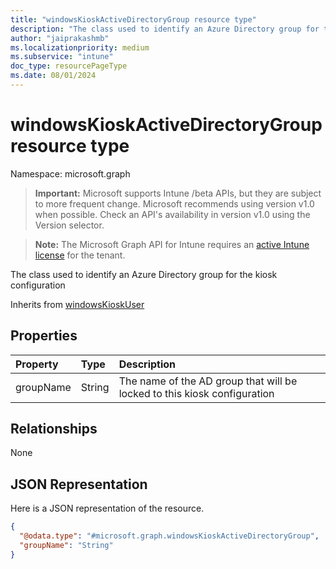 ```yaml
---
title: "windowsKioskActiveDirectoryGroup resource type"
description: "The class used to identify an Azure Directory group for the kiosk configuration"
author: "jaiprakashmb"
ms.localizationpriority: medium
ms.subservice: "intune"
doc_type: resourcePageType
ms.date: 08/01/2024
---
```


# windowsKioskActiveDirectoryGroup resource type

Namespace: microsoft.graph

> **Important:** Microsoft supports Intune /beta APIs, but they are subject to more frequent change. Microsoft recommends using version v1.0 when possible. Check an API's availability in version v1.0 using the Version selector.

> **Note:** The Microsoft Graph API for Intune requires an [active Intune license](https://go.microsoft.com/fwlink/?linkid=839381) for the tenant.

The class used to identify an Azure Directory group for the kiosk configuration


Inherits from [windowsKioskUser](../resources/intune-deviceconfig-windowskioskuser.md)

## Properties
|Property|Type|Description|
|:---|:---|:---|
|groupName|String|The name of the AD group that will be locked to this kiosk configuration|

## Relationships
None

## JSON Representation
Here is a JSON representation of the resource.
<!-- {
  "blockType": "resource",
  "@odata.type": "microsoft.graph.windowsKioskActiveDirectoryGroup"
}
-->
``` json
{
  "@odata.type": "#microsoft.graph.windowsKioskActiveDirectoryGroup",
  "groupName": "String"
}
```